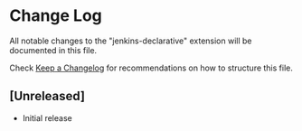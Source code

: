 # Change Log
All notable changes to the "jenkins-declarative" extension will be documented in this file.

Check [Keep a Changelog](http://keepachangelog.com/) for recommendations on how to structure this file.

## [Unreleased]
- Initial release